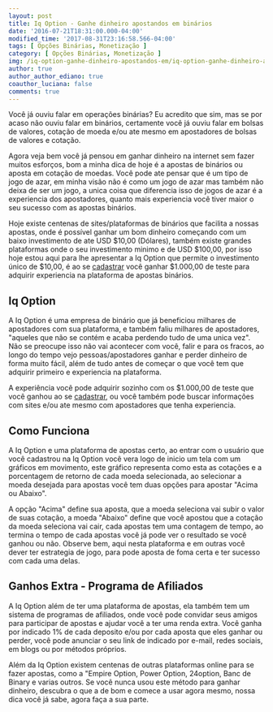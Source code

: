 ```yaml
---
layout: post
title: Iq Option - Ganhe dinheiro apostandos em binários
date: '2016-07-21T18:31:00.000-04:00'
modified_time: '2017-08-31T23:16:58.566-04:00'
tags: [ Opções Binárias, Monetização ]
category: [ Opções Binárias, Monetização ]
img: /iq-option-ganhe-dinheiro-apostandos-em/iq-option-ganhe-dinheiro-apostandos-em.jpg
author: true
author_author_ediano: true
coauthor_luciana: false
comments: true
---
```


Você já ouviu falar em operações binárias? Eu acredito que sim, mas se por acaso não ouviu falar em binários, certamente você já ouviu falar em bolsas de valores, cotação de moeda e/ou ate mesmo em apostadores de bolsas de valores e cotação.

Agora veja bem você já pensou em ganhar dinheiro na internet sem fazer muitos esforços, bom a minha dica de hoje é a apostas de binários ou aposta em cotação de moedas. Você pode ate pensar que é um tipo de jogo de azar, em minha visão não é como um jogo de azar mas também não deixa de ser um jogo, a unica coisa que diferencia isso de jogos de azar é a experiencia dos apostadores, quanto mais experiencia você tiver maior o seu sucesso com as apostas binários.

Hoje existe centenas de sites/plataformas de binários que facilita a nossas apostas, onde é possível ganhar um bom dinheiro começando com um baixo investimento de ate USD $10,00 (Dólares), também existe grandes plataformas onde o seu investimento minimo e de USD $100,00, por isso hoje estou aqui para lhe apresentar a Iq Option que permite o investimento único de $10,00, é ao se <a href="https://affiliate.iqoption.com/?ref_id=64830" rel="nofollow" target="_blank">cadastrar</a> você ganhar $1.000,00 de teste para adquirir experiencia na plataforma de apostas binários.

## Iq Option
A Iq Option é uma empresa de binário que já beneficiou milhares de apostadores com sua plataforma, e também faliu milhares de apostadores, "aqueles que não se contém e acaba perdendo tudo de uma unica vez". Não se preocupe isso não vai acontecer com você, falir e para os fracos, ao longo do tempo vejo pessoas/apostadores ganhar e perder dinheiro de forma muito fácil, além de tudo antes de começar o que você tem que adquirir primeiro e experiencia na plataforma.

A experiência você pode adquirir sozinho com os $1.000,00 de teste que você ganhou ao se <a href="https://affiliate.iqoption.com/?ref_id=64830" rel="nofollow" target="_blank">cadastrar</a>, ou você também pode buscar informações com sites e/ou ate mesmo com apostadores que tenha experiencia.

## Como Funciona
A Iq Option e uma plataforma de apostas certo, ao entrar com o usuário que você cadastrou na Iq Option você vera logo de inicio um tela com um gráficos em movimento, este gráfico representa como esta as cotações e a porcentagem de retorno de cada moeda selecionada, ao selecionar a moeda desejada para apostas você tem duas opções para apostar "Acima ou Abaixo".

A opção "Acima" define sua aposta, que a moeda seleciona vai subir o valor de suas cotação, a moeda "Abaixo" define que você apostou que a cotação da moeda seleciona vai cair, cada apostas tem uma contagem de tempo, ao termina o tempo de cada apostas você já pode ver o resultado se você ganhou ou não. Observe bem, aqui nesta plataforma e em outras você dever ter estrategia de jogo, para pode aposta de foma certa e ter sucesso com cada uma delas.

## Ganhos Extra - Programa de Afiliados
A Iq Option além de ter uma plataforma de apostas, ela também tem um sistema de programas de afiliados, onde você pode convidar seus amigos para participar de apostas e ajudar você a ter uma renda extra. Você ganha por indicado 1% de cada deposito e/ou por cada aposta que eles ganhar ou perder, você pode anunciar o seu link de indicado por e-mail, redes sociais, em blogs ou por métodos próprios.

Além da Iq Option existem centenas de outras plataformas online para se fazer apostas, como a "Empire Option, Power Option, 24option, Banc de Binary e varias outros. Se você nunca usou este método para ganhar dinheiro, descubra o que a de bom e comece a usar agora mesmo, nossa dica você já sabe, agora faça a sua parte.